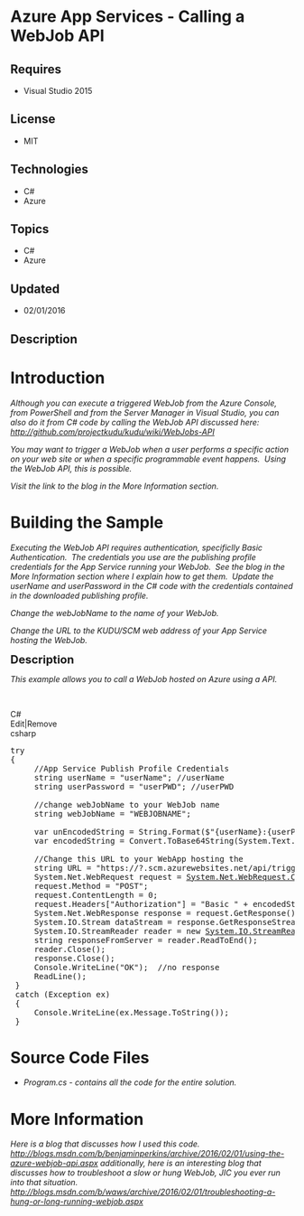 # Azure App Services - Calling a WebJob API
## Requires
- Visual Studio 2015
## License
- MIT
## Technologies
- C#
- Azure
## Topics
- C#
- Azure
## Updated
- 02/01/2016
## Description

<h1>Introduction</h1>
<p><em>Although you can execute a triggered WebJob from the Azure Console, from PowerShell and from the Server Manager in Visual Studio, you can also do it from C# code by calling the WebJob API discussed here:&nbsp;
<a href="http://github.com/projectkudu/kudu/wiki/WebJobs-API">http://github.com/projectkudu/kudu/wiki/WebJobs-API</a>
</em></p>
<p><em>You may want to trigger a WebJob when a user performs a specific action on your web site or when a specific programmable event happens.&nbsp; Using the WebJob API, this is possible.</em></p>
<p><em>Visit the link to the blog in the More Information section.<br>
</em></p>
<h1><span>Building the Sample</span></h1>
<p><em>Executing the WebJob API requires authentication, specificlly Basic Authentication.&nbsp; The credentials you use are the publishing profile credentials for the App Service running your WebJob.&nbsp; See the blog in the More Information section where
 I explain how to get them.&nbsp; Update the userName and userPassword in the C# code with the credentials contained in the downloaded publishing profile.</em></p>
<p><em>Change the webJobName to the name of your WebJob.</em></p>
<p><em>Change the URL to the KUDU/SCM&nbsp;web address of your App Service hosting the WebJob.<br>
</em></p>
<p><span style="font-size:20px; font-weight:bold">Description</span></p>
<p><em>This example allows you to call a WebJob hosted on Azure using a API.</em></p>
<p>&nbsp;</p>
<div class="scriptcode">
<div class="pluginEditHolder" pluginCommand="mceScriptCode">
<div class="title"><span>C#</span></div>
<div class="pluginLinkHolder"><span class="pluginEditHolderLink">Edit</span>|<span class="pluginRemoveHolderLink">Remove</span></div>
<span class="hidden">csharp</span>

<div class="preview">
<pre class="csharp"><span class="cs__keyword">try</span>&nbsp;
{&nbsp;
&nbsp;&nbsp;&nbsp;&nbsp;&nbsp;<span class="cs__com">//App&nbsp;Service&nbsp;Publish&nbsp;Profile&nbsp;Credentials</span>&nbsp;
&nbsp;&nbsp;&nbsp;&nbsp;&nbsp;<span class="cs__keyword">string</span>&nbsp;userName&nbsp;=&nbsp;<span class="cs__string">&quot;userName&quot;</span>;&nbsp;<span class="cs__com">//userName</span>&nbsp;
&nbsp;&nbsp;&nbsp;&nbsp;&nbsp;<span class="cs__keyword">string</span>&nbsp;userPassword&nbsp;=&nbsp;<span class="cs__string">&quot;userPWD&quot;</span>;&nbsp;<span class="cs__com">//userPWD</span>&nbsp;
&nbsp;
&nbsp;&nbsp;&nbsp;&nbsp;&nbsp;<span class="cs__com">//change&nbsp;webJobName&nbsp;to&nbsp;your&nbsp;WebJob&nbsp;name</span>&nbsp;
&nbsp;&nbsp;&nbsp;&nbsp;&nbsp;<span class="cs__keyword">string</span>&nbsp;webJobName&nbsp;=&nbsp;<span class="cs__string">&quot;WEBJOBNAME&quot;</span>;&nbsp;
&nbsp;
&nbsp;&nbsp;&nbsp;&nbsp;&nbsp;var&nbsp;unEncodedString&nbsp;=&nbsp;String.Format($<span class="cs__string">&quot;{userName}:{userPassword}&quot;</span>);&nbsp;
&nbsp;&nbsp;&nbsp;&nbsp;&nbsp;var&nbsp;encodedString&nbsp;=&nbsp;Convert.ToBase64String(System.Text.Encoding.ASCII.GetBytes(unEncodedString));&nbsp;
&nbsp;
&nbsp;&nbsp;&nbsp;&nbsp;&nbsp;<span class="cs__com">//Change&nbsp;this&nbsp;URL&nbsp;to&nbsp;your&nbsp;WebApp&nbsp;hosting&nbsp;the&nbsp;</span>&nbsp;
&nbsp;&nbsp;&nbsp;&nbsp;&nbsp;<span class="cs__keyword">string</span>&nbsp;URL&nbsp;=&nbsp;<span class="cs__string">&quot;https://?.scm.azurewebsites.net/api/triggeredwebjobs/&quot;</span>&nbsp;&#43;&nbsp;webJobName&nbsp;&#43;&nbsp;<span class="cs__string">&quot;/run&quot;</span>;&nbsp;
&nbsp;&nbsp;&nbsp;&nbsp;&nbsp;System.Net.WebRequest&nbsp;request&nbsp;=&nbsp;<a class="libraryLink" href="https://msdn.microsoft.com/en-US/library/System.Net.WebRequest.Create.aspx" target="_blank" title="Auto generated link to System.Net.WebRequest.Create">System.Net.WebRequest.Create</a>(URL);&nbsp;
&nbsp;&nbsp;&nbsp;&nbsp;&nbsp;request.Method&nbsp;=&nbsp;<span class="cs__string">&quot;POST&quot;</span>;&nbsp;
&nbsp;&nbsp;&nbsp;&nbsp;&nbsp;request.ContentLength&nbsp;=&nbsp;<span class="cs__number">0</span>;&nbsp;
&nbsp;&nbsp;&nbsp;&nbsp;&nbsp;request.Headers[<span class="cs__string">&quot;Authorization&quot;</span>]&nbsp;=&nbsp;<span class="cs__string">&quot;Basic&nbsp;&quot;</span>&nbsp;&#43;&nbsp;encodedString;&nbsp;
&nbsp;&nbsp;&nbsp;&nbsp;&nbsp;System.Net.WebResponse&nbsp;response&nbsp;=&nbsp;request.GetResponse();&nbsp;
&nbsp;&nbsp;&nbsp;&nbsp;&nbsp;System.IO.Stream&nbsp;dataStream&nbsp;=&nbsp;response.GetResponseStream();&nbsp;
&nbsp;&nbsp;&nbsp;&nbsp;&nbsp;System.IO.StreamReader&nbsp;reader&nbsp;=&nbsp;<span class="cs__keyword">new</span>&nbsp;<a class="libraryLink" href="https://msdn.microsoft.com/en-US/library/System.IO.StreamReader.aspx" target="_blank" title="Auto generated link to System.IO.StreamReader">System.IO.StreamReader</a>(dataStream);&nbsp;
&nbsp;&nbsp;&nbsp;&nbsp;&nbsp;<span class="cs__keyword">string</span>&nbsp;responseFromServer&nbsp;=&nbsp;reader.ReadToEnd();&nbsp;
&nbsp;&nbsp;&nbsp;&nbsp;&nbsp;reader.Close();&nbsp;
&nbsp;&nbsp;&nbsp;&nbsp;&nbsp;response.Close();&nbsp;
&nbsp;&nbsp;&nbsp;&nbsp;&nbsp;Console.WriteLine(<span class="cs__string">&quot;OK&quot;</span>);&nbsp;&nbsp;<span class="cs__com">//no&nbsp;response</span>&nbsp;
&nbsp;&nbsp;&nbsp;&nbsp;&nbsp;ReadLine();&nbsp;
&nbsp;}&nbsp;
&nbsp;<span class="cs__keyword">catch</span>&nbsp;(Exception&nbsp;ex)&nbsp;
&nbsp;{&nbsp;
&nbsp;&nbsp;&nbsp;&nbsp;&nbsp;Console.WriteLine(ex.Message.ToString());&nbsp;
&nbsp;}</pre>
</div>
</div>
</div>
<h1><span>Source Code Files</span></h1>
<ul>
<li><em>Program.cs - contains all the code for the entire solution.</em> </li></ul>
<h1>More Information</h1>
<p><em>Here is a blog that discusses how I used this code.&nbsp; <a href="http://blogs.msdn.com/b/benjaminperkins/archive/2016/02/01/using-the-azure-webjob-api.aspx">
http://blogs.msdn.com/b/benjaminperkins/archive/2016/02/01/using-the-azure-webjob-api.aspx</a> additionally, here is an interesting blog that discusses how to troubleshoot a slow or hung WebJob, JIC you ever run into that situation.&nbsp;
<a href="http://blogs.msdn.com/b/waws/archive/2016/02/01/troubleshooting-a-hung-or-long-running-webjob.aspx">
http://blogs.msdn.com/b/waws/archive/2016/02/01/troubleshooting-a-hung-or-long-running-webjob.aspx</a>
</em></p>
